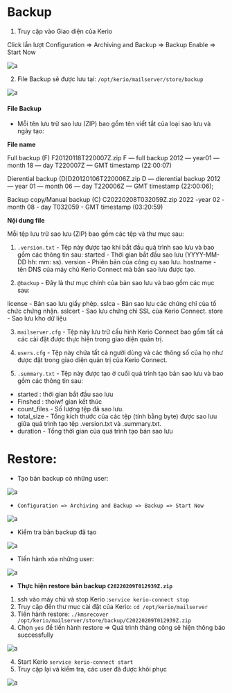 # Backup

1. Truy cập vào Giao diện của Kerio

Click lần lượt Configuration => Archiving and Backup => Backup
Enable  => Start Now

![a](https://f5-zpcloud.zdn.vn/4277282217100908282/cea976516722ab7cf233.jpg)

2. File Backup sẽ được lưu tại: `/opt/kerio/mailserver/store/backup`

![a](https://f6-zpcloud.zdn.vn/3122776356346171868/120eb3fcbb8f77d12e9e.jpg)


#### File Backup
- Mỗi tên lưu trữ sao lưu (ZIP) bao gồm tên viết tắt của loại sao lưu và ngày tạo:

**File name**

Full backup (F)
F20120118T220007Z.zip
F — full backup
2012 — year01 — month
18 — day
T220007Z — GMT timestamp (22:00:07)

Dierential backup (D)D20120106T220006Z.zip
D — dierential backup
2012 — year
01 — month
06 — day
T220006Z — GMT timestamp (22:00:06);

Backup copy/Manual backup (C)
C20220208T032059Z.zip
2022 -year
02 - month
08 - day
T032059 - GMT timestamp (03:20:59)

**Nội dung file**

Mỗi tệp lưu trữ sao lưu (ZIP) bao gồm các tệp và thư mục sau:
1. `.version.txt` - Tệp này được tạo khi bắt đầu quá trình sao lưu và bao gồm các thông tin sau:
 started - Thời gian bắt đầu sao lưu (YYYY-MM-DD hh: mm: ss).
 version - Phiên bản của công cụ sao lưu.
 hostname - tên DNS của máy chủ Kerio Connect mà bản sao lưu được tạo.

2. `@backup` - Đây là thư mục chính của bản sao lưu và bao gồm các mục sau:

license  - Bản sao lưu giấy phép.
sslca - Bản sao lưu các chứng chỉ của tổ chức chứng nhận.
sslcert - Sao lưu chứng chỉ SSL của Kerio Connect.
store  - Sao lưu kho dữ liệu

3. `mailserver.cfg` - Tệp này lưu trữ cấu hình Kerio Connect bao gồm tất cả các cài đặt được thực hiện trong giao diện quản trị.

4. `users.cfg`  - Tệp này chứa tất cả người dùng và các thông số của họ như được đặt trong giao diện quản trị của Kerio Connect.

5. `.summary.txt` - Tệp này được tạo ở cuối quá trình tạo bản sao lưu và bao gồm các thông tin sau:
- started : thời gian bắt đầu sao lưu
- Finshed : thoiwf gian kết thúc
- count_files - Số lượng tệp đã sao lưu.
- total_size - Tổng kích thước của các tệp (tính bằng byte) được sao lưu giữa quá trình tạo tệp .version.txt và .summary.txt.
- duration - Tổng thời gian của quá trình tạo bản sao lưu


# Restore:

- Tạo bản backup có những user:

![a](https://f6-zpcloud.zdn.vn/124147728787115045/d1fd30451d3ed160882f.jpg)

- `Configuration => Archiving and Backup => Backup => Start Now`

![a](https://f6-zpcloud.zdn.vn/290667395520329189/f4ee9806be7d72232b6c.jpg)

- Kiểm tra bản backup đã tạo

![a](https://f6-zpcloud.zdn.vn/1149158235167473748/138b49f21089dcd78598.jpg)

- Tiến hành xóa những user:

![a](https://f6-zpcloud.zdn.vn/7150108012759845380/95163f086c73a02df962.jpg)

- **Thực hiện restore bản backup `C20220209T012939Z.zip`**


1. ssh vào máy chủ và stop Kerio :`service kerio-connect stop`
2. Truy cập đến thư mục cài đặt của Kerio: `cd /opt/kerio/mailserver`
3. Tiến hành restore: `./kmsrecover /opt/kerio/mailserver/store/backup/C20220209T012939Z.zip`
4. Chọn `yes` để tiến hành restore => Quá trình thàng công sẽ hiện thông báo successfully

![a](https://f4-zpcloud.zdn.vn/6930095188036026050/1f5456081c73d02d8962.jpg)

4. Start Kerio `service kerio-connect start`
5. Truy cập lại và kiểm tra, các user đã được khôi phục 

![a](https://f5-zpcloud.zdn.vn/8593136387104712558/8172376a7711bb4fe200.jpg)
